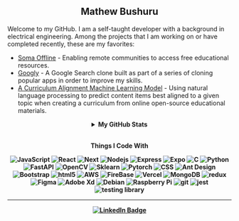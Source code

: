 <h2 align="center">
    Mathew Bushuru
</h2>

<p>
    Welcome to my GitHub. I am a self-taught developer with a background in electrical engineering. Among the projects that I am working on or have completed recently, these are my favorites:
</p>
<ul>
        <li>
            <a href="https://www.somaoffline.org/" target="_blank">Soma Offline</a> - Enabling remote communities to access free educational resources.
        </li>
        <li>
            <a href="https://googly-lovat.vercel.app/" target="_blank">Googly</a> - A Google Search clone built as part of a series of cloning popular apps in order to improve my skills.
        </li>
        <li>
            <a href="https://drive.google.com/file/d/1kLxX1jKLB9KO0bDT4NWMINICkX8UoGzA/view?usp=sharing" target="_blank">A Curriculum Alignment Machine Learning Model</a> - Using natural language processing to predict content items best aligned to a given topic when
            creating a curriculum from online open-source educational materials.
        </li>
    </ul>

<details align="center">
    <summary><b>My GitHub Stats</b></summary>   
     <p align="center">
        <img src="https://mathewb-github-stats.vercel.app/api/top-langs?username=mathewbushuru&langs_count=10&hide=Jupyter%20Notebook,HTML,ActionScript,Dart,LilyPond,SCSS,TeX&layout=compact" alt="Most used languages" />
    </p>
    <p align="center">
        <img src="https://mathewb-github-stats.vercel.app/api?hide=stars&count_private=true&username=mathewbushuru&show_icons=true" alt="GitHub Stats" />
    </p>
    <p align="center">
        <img src="https://github-readme-streak-stats.herokuapp.com/?user=mathewbushuru" alt="Coding Streak" />
    </p>   
    <p align="center">
        <img src="https://mathewb-github-stats.vercel.app/api/wakatime?username=mathewbushuru&hide_title=false&custom_title=Weekly%20Development%20Breakdown" alt="Wakatime" />
    </p>    
    <!-- <p align="center">
        <img src="https://github.com/mathewbushuru/mathewbushuru/blob/main/images/stat.svg" alt="Weekly development breakdown" />
     </p> -->
    <p align="center">
     <img src="https://wakatime.com/badge/user/2d0aa16f-c1ac-418b-a6e5-65df0e2a9222.svg" alt="Wakatime Time" />
     </p>
</details>

<br/>
<p align="center">
    <b>Things I Code With</>
</p>
<p align="center">
  <img alt="JavaScript" src="https://img.shields.io/badge/-JavaScript-007ACC?style=flat-square&logo=javascript&logoColor=white" />
  <img alt="React" src="https://img.shields.io/badge/-React-45b8d8?style=flat-square&logo=react&logoColor=white" />
  <img alt="Next" src="https://img.shields.io/badge/Next-black?style=flat-square&logo=next.js&logoColor=white" />
  <img alt="Nodejs" src="https://img.shields.io/badge/-Node-43853d?style=flat-square&logo=Node.js&logoColor=white" />
  <img alt="Express" src="https://img.shields.io/badge/Express-%23404d59.svg?style=flat-square&logo=express&logoColor=%2361DAFB" />
  <img alt="Expo" src="https://img.shields.io/badge/Expo-1C1E24?style=flat-square&logo=expo&logoColor=#D04A37" />
  <img alt="C" src="https://img.shields.io/badge/C-%2300599C.svg?style=flat-square&logo=c&logoColor=white" />
  <img alt="Python" src="https://img.shields.io/badge/Python-3670A0?style=flat-square&logo=python&logoColor=ffdd54" />
  <img alt="FastAPI" src="https://img.shields.io/badge/FastAPI-005571?style=flat-square&logo=fastapi" />
  <img alt="OpenCV" src="https://img.shields.io/badge/OpenCV-%23white.svg?style=flat-square&logo=opencv&logoColor=white" />
  <img alt="Sklearn" src="https://img.shields.io/badge/Scikit--Learn-%23F7931E.svg?style=flat-square&logo=scikit-learn&logoColor=white" />
  <img alt="Pytorch" src="https://img.shields.io/badge/PyTorch-%23EE4C2C.svg?style=flat-square&logo=PyTorch&logoColor=white" />
  <img alt="CSS" src="https://img.shields.io/badge/CSS3-%231572B6.svg?style=flat-square&logo=css3&logoColor=white" />
  <img alt="Ant Design" src="https://img.shields.io/badge/-AntDesign-%230170FE?style=flat-square&logo=ant-design&logoColor=white" />
  <img alt="Bootstrap" src="https://img.shields.io/badge/Bootstrap-%23563D7C.svg?style=flat-square&logo=bootstrap&logoColor=white" />
  <img alt="html5" src="https://img.shields.io/badge/-HTML5-E34F26?style=flat-square&logo=html5&logoColor=white" />
  <img alt="AWS" src="https://img.shields.io/badge/AWS-%23FF9900.svg?style=flat-square&logo=amazon-aws&logoColor=white" />
  <img alt="FireBase" src="https://img.shields.io/badge/Firebase-039BE5?style=flat-square&logo=Firebase&logoColor=white" />
  <img alt="Vercel" src="https://img.shields.io/badge/Vercel-%23000000.svg?style=flat-square&logo=vercel&logoColor=white" />
  <img alt="MongoDB" src="https://img.shields.io/badge/-MongoDB-13aa52?style=flat-square&logo=mongodb&logoColor=white" />
  <img alt="redux" src="https://img.shields.io/badge/-Redux-764ABC?style=flat-square&logo=redux&logoColor=white" />
  <img alt="Figma" src="https://img.shields.io/badge/Figma-%23F24E1E.svg?style=flat-square&logo=figma&logoColor=white" />
  <img alt="Adobe Xd" src="https://img.shields.io/badge/Adobe%20XD-470137?style=flat-square&logo=Adobe%20XD&logoColor=#FF61F6" />
  <img alt="Debian" src="https://img.shields.io/badge/Debian-D70A53?style=flat-square&logo=debian&logoColor=white" />
  <img alt="Raspberry Pi" src="https://img.shields.io/badge/-RaspberryPi-C51A4A?style=flat-square&logo=Raspberry-Pi" />
  <img alt="git" src="https://img.shields.io/badge/-Git-F05032?style=flat-square&logo=git&logoColor=white" />
  <img alt="jest" src="https://img.shields.io/badge/-Jest-%23C21325?style=flat-square&logo=jest&logoColor=white" />
  <img alt="testing library" src="https://img.shields.io/badge/-TestingLibrary-%23E33332?style=flat-square&logo=testing-library&logoColor=white" />
</p>

---

<p align="center">
    <a href="https://www.linkedin.com/in/mathewbushuru/" target="_blank">
        <img src="https://img.shields.io/badge/-LinkedIn-0A0A0B?logo=linkedin&style=for-the-badge&logoColor=white" alt="LinkedIn Badge" />
</p>

<!--
**mathewbushuru/mathewbushuru** is a ✨ _special_ ✨ repository because its `README.md` (this file) appears on your GitHub profile.

Here are some ideas to get you started:

### Hi there 👋

- 🔭 I’m currently working on ...
- 🌱 I’m currently learning ...
- 👯 I’m looking to collaborate on ...
- 🤔 I’m looking for help with ...
- 💬 Ask me about ...
- 📫 How to reach me: ...
- 😄 Pronouns: ...
- ⚡ Fun fact: ...

<details>
    <summary>About me</summary>
    <p>
        I am a self-taught developer with a background in electrical engineering. Among the projects that I am working on or have completed recently, these are my favorites:
    </p>
    <ul>
        <li>
            <a href="https://www.somaoffline.org/" target="_blank">Soma Offline</a> - Enabling remote communities to access free educational resources.
        </li>
        <li>
            <a href="https://googly-lovat.vercel.app/" target="_blank">Googly</a> - A Google Search clone built as part of a series of cloning popular apps in order to improve my skills.
        </li>
        <li>
            <a href="https://drive.google.com/file/d/1kLxX1jKLB9KO0bDT4NWMINICkX8UoGzA/view?usp=sharing" target="_blank">A Curriculum Alignment Machine Learning Model</a> - Using natural language processing to predict content items best aligned to a given topic when
            creating a curriculum from online open-source educational materials.
        </li>
    </ul>
</details>

<p align="center">
    <img height="30" src="https://raw.githubusercontent.com/github/explore/80688e429a7d4ef2fca1e82350fe8e3517d3494d/topics/javascript/javascript.png">
    <img height="30" src="https://raw.githubusercontent.com/github/explore/80688e429a7d4ef2fca1e82350fe8e3517d3494d/topics/react/react.png">
    <img height="30" src="https://raw.githubusercontent.com/github/explore/80688e429a7d4ef2fca1e82350fe8e3517d3494d/topics/nodejs/nodejs.png">
    <img height="30" src="https://raw.githubusercontent.com/github/explore/80688e429a7d4ef2fca1e82350fe8e3517d3494d/topics/express/express.png">
    <img height="30" src="https://raw.githubusercontent.com/github/explore/f3e22f0dca2be955676bc70d6214b95b13354ee8/topics/c/c.png">
    <img height="30" src="https://raw.githubusercontent.com/github/explore/80688e429a7d4ef2fca1e82350fe8e3517d3494d/topics/python/python.png">
    <img height="30" src="https://raw.githubusercontent.com/github/explore/80688e429a7d4ef2fca1e82350fe8e3517d3494d/topics/css/css.png">
    <img height="30" src="https://raw.githubusercontent.com/github/explore/80688e429a7d4ef2fca1e82350fe8e3517d3494d/topics/matlab/matlab.png">
    <img height="30" src="https://raw.githubusercontent.com/github/explore/fbceb94436312b6dacde68d122a5b9c7d11f9524/topics/aws/aws.png">
    <img height="30" src="https://raw.githubusercontent.com/github/explore/80688e429a7d4ef2fca1e82350fe8e3517d3494d/topics/firebase/firebase.png">
    <img height="30" src="https://raw.githubusercontent.com/github/explore/80688e429a7d4ef2fca1e82350fe8e3517d3494d/topics/mongodb/mongodb.png">
    <img height="30" src="https://raw.githubusercontent.com/github/explore/a4691f04ff219c1c2aa02fc61fda41aa43f1459a/topics/jupyter-notebook/jupyter-notebook.png">
    <img height="30" src="https://raw.githubusercontent.com/github/explore/80688e429a7d4ef2fca1e82350fe8e3517d3494d/topics/git/git.png">
    <img height="30" src="https://raw.githubusercontent.com/github/explore/80688e429a7d4ef2fca1e82350fe8e3517d3494d/topics/redux/redux.png">
</p>

-->
